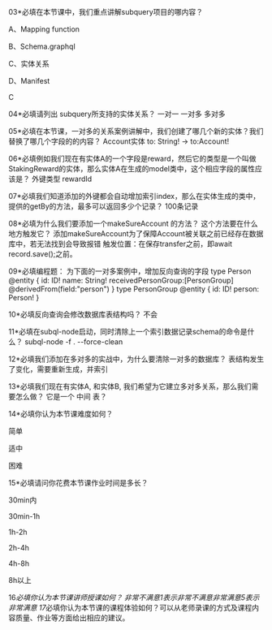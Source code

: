 
03*必填在本节课中，我们重点讲解subquery项目的哪内容？

A、Mapping function


B、Schema.graphql


C、实体关系


D、Manifest

C 

04*必填请列出 subquery所支持的实体关系？
一对一
一对多
多对多

05*必填在本节课，一对多的关系案例讲解中，我们创建了哪几个新的实体？我们替换了哪几个字段的的内容？
Account实体
to: String! -> to:Account!

06*必填例如我们现在有实体A的一个字段是reward，然后它的类型是一个叫做StakingReward的实体，那么实体A在生成的model类中，这个相应字段的属性应该是？
外键类型 rewardId

07*必填我们知道添加的外键都会自动增加索引index，那么在实体生成的类中，提供的getBy的方法，最多可以返回多少个记录？
100条记录

08*必填为什么我们要添加一个makeSureAccount 的方法？ 这个方法要在什么地方触发它？
添加makeSureAccount为了保障Account被关联之前已经存在数据库中，若无法找到会导致报错
触发位置：在保存transfer之前，即await record.save();之前。

09*必填编程题： 为下面的一对多案例中，增加反向查询的字段
type Person @entity {
id: ID!
name: String!
receivedPersonGroup:[PersonGroup] @derivedFrom(field:"person")
}
type PersonGroup @entity {
id: ID!
person: Person!
}


10*必填反向查询会修改数据库表结构吗？
不会

11*必填在subql-node启动，同时清除上一个索引数据记录schema的命令是什么？
subql-node -f . --force-clean

12*必填我们添加在多对多的实战中，为什么要清除一对多的数据库？
表结构发生了变化，需要重新生成，并索引

13*必填我们现在有实体A, 和实体B, 我们希望为它建立多对多关系，那么我们需要怎么做？ 它是一个 中间 表？


14*必填你认为本节课难度如何？

简单


适中


困难



15*必填请问你花费本节课作业时间是多长？

30min内


30min-1h


1h-2h


2h-4h


4h-8h


8h以上

16*必填你认为本节课讲师授课如何？
非常不满意1表示非常不满意非常满意5表示非常满意
17*必填你认为本节课的课程体验如何？可以从老师录课的方式及课程内容质量、作业等方面给出相应的建议。
